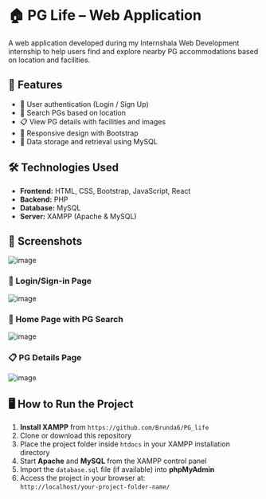 # 🏠 PG Life – Web Application

A web application developed during my Internshala Web Development internship to help users find and explore nearby PG accommodations based on location and facilities.

## 🚀 Features

- 🔐 User authentication (Login / Sign Up)
- 🏡 Search PGs based on location
- 📋 View PG details with facilities and images
- 📱 Responsive design with Bootstrap
- 💾 Data storage and retrieval using MySQL

## 🛠️ Technologies Used

- **Frontend:** HTML, CSS, Bootstrap, JavaScript, React
- **Backend:** PHP
- **Database:** MySQL
- **Server:** XAMPP (Apache & MySQL)

## 📸 Screenshots

![image](https://github.com/user-attachments/assets/6afc04a9-ab40-4c13-b219-d9464abbe7ab)

### 🔐 Login/Sign-in Page
![image](https://github.com/user-attachments/assets/8d49c5e6-06ab-4ccc-bec5-170a72b579cd)

### 🏡 Home Page with PG Search
![image](https://github.com/user-attachments/assets/c647c7ec-980f-4b14-86b5-fb7dc40a18f2)

### 📋 PG Details Page
![image](https://github.com/user-attachments/assets/f2093996-25ab-48b2-a1ed-5a739a8c6c28)


## 🖥️ How to Run the Project

1. **Install XAMPP** from `https://github.com/Brunda6/PG_life`
2. Clone or download this repository
3. Place the project folder inside `htdocs` in your XAMPP installation directory
4. Start **Apache** and **MySQL** from the XAMPP control panel
5. Import the `database.sql` file (if available) into **phpMyAdmin**
6. Access the project in your browser at:  
   `http://localhost/your-project-folder-name/`

